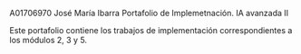 A01706970 José María Ibarra
Portafolio de Implemetnación. IA avanzada II

Este portafolio contiene los trabajos de implementación correspondientes a los módulos 2, 3 y 5.
